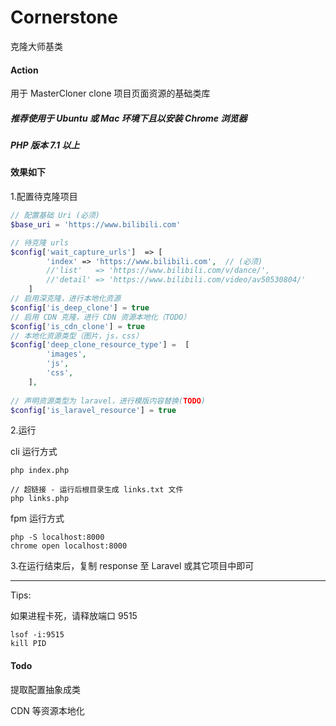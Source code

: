 # Cornerstone

克隆大师基类

#### Action
用于 MasterCloner clone 项目页面资源的基础类库

##### 推荐使用于 Ubuntu 或 Mac 环境下且以安装 Chrome 浏览器

##### PHP 版本 7.1 以上

#### 效果如下


1.配置待克隆项目

```php
// 配置基础 Uri (必须)
$base_uri = 'https://www.bilibili.com'

// 待克隆 urls
$config['wait_capture_urls']  => [
        'index' => 'https://www.bilibili.com',  // (必须)
        //'list'   => 'https://www.bilibili.com/v/dance/',
        //'detail' => 'https://www.bilibili.com/video/av50530804/'
    ]
// 启用深克隆，进行本地化资源
$config['is_deep_clone'] = true 
// 启用 CDN 克隆，进行 CDN 资源本地化（TODO）
$config['is_cdn_clone'] = true
// 本地化资源类型（图片，js，css）
$config['deep_clone_resource_type'] =  [
        'images',
        'js',
        'css',
    ],
    
// 声明资源类型为 laravel，进行模版内容替换(TODO)
$config['is_laravel_resource'] = true
```



2.运行

cli 运行方式
```
php index.php

// 超链接 - 运行后根目录生成 links.txt 文件
php links.php
```

fpm 运行方式
```
php -S localhost:8000
chrome open localhost:8000
```

3.在运行结束后，复制 response 至 Laravel 或其它项目中即可


<hr>
Tips:  

如果进程卡死，请释放端口 9515
```
lsof -i:9515
kill PID
```


#### Todo

提取配置抽象成类

CDN 等资源本地化

